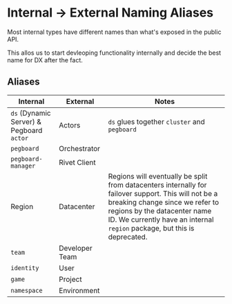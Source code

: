 # Internal -> External Naming Aliases

Most internal types have different names than what's exposed in the public API.

This allos us to start devleoping functionality internally and decide the best name for DX after the fact.

## Aliases

| Internal                                 | External       | Notes                                                                                                                                                                                                                                              |
| ---------------------------------------- | -------------- | -------------------------------------------------------------------------------------------------------------------------------------------------------------------------------------------------------------------------------------------------- |
| `ds` (Dynamic Server) & Pegboard `actor` | Actors         | `ds` glues together `cluster` and `pegboard`                                                                                                                                                                                                       |
| `pegboard`                               | Orchestrator   |                                                                                                                                                                                                                                                    |
| `pegboard-manager`                       | Rivet Client   |                                                                                                                                                                                                                                                    |
| Region                                   | Datacenter     | Regions will eventually be split from datacenters internally for failover support. This will not be a breaking change since we refer to regions by the datacenter name ID. We currently have an internal `region` package, but this is deprecated. |
| `team`                                   | Developer Team |                                                                                                                                                                                                                                                    |
| `identity`                               | User           |                                                                                                                                                                                                                                                    |
| `game`                                   | Project        |                                                                                                                                                                                                                                                    |
| `namespace`                              | Environment    |                                                                                                                                                                                                                                                    |
